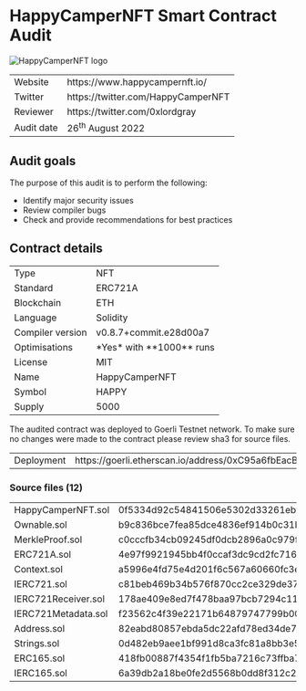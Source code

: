 # HappyCamperNFT Smart Contract Audit

![HappyCamperNFT logo](https://pbs.twimg.com/profile_images/1538621928465997826/jvWWa6Id_400x400.jpg)

<table>
  <tr><td>Website</td><td>https://www.happycampernft.io/</td></tr>
  <tr><td>Twitter</td><td>https://twitter.com/HappyCamperNFT</td></tr>
  <tr><td>Reviewer</td><td>https://twitter.com/0xlordgray</td></tr>
  <tr><td>Audit date</td><td>26<sup>th</sup> August 2022</td></tr>
</table>

## Audit goals

The purpose of this audit is to perform the following:

- Identify major security issues
- Review compiler bugs
- Check and provide recommendations for best practices

## Contract details

<table>
  <tr><td>Type</td><td>NFT</td></tr>
  <tr><td>Standard</td><td>ERC721A</td></tr>
  <tr><td>Blockchain</td><td>ETH</td></tr>
  <tr><td>Language</td><td>Solidity</td></tr>
  <tr><td>Compiler version</td><td>v0.8.7+commit.e28d00a7</td></tr>
  <tr><td>Optimisations</td><td>*Yes* with **1000** runs</td></tr>
  <tr><td>License</td><td>MIT</td></tr>
  <tr><td>Name</td><td>HappyCamperNFT</td></tr>
  <tr><td>Symbol</td><td>HAPPY</td></tr>
  <tr><td>Supply</td><td>5000</td></tr>
</table>

The audited contract was deployed to Goerli Testnet network. To make sure no changes were made to the contract please review sha3 for source files.

<table>
  <tr><td>Deployment</td><td>https://goerli.etherscan.io/address/0xC95a6fbEacB66d9Af9568267F87A10edcde8BE83</td></tr>
</table>

### Source files (12)

<table>
  <tr><td>HappyCamperNFT.sol</td><td>0f5334d92c54841506e5302d33261ebf9e126bd6925817c108a41b0e4397c7424d946c8539045d811911b27d17e779244f953a283fe8b5d59cf891351168bf04</td></tr>
  <tr><td>Ownable.sol</td><td>b9c836bce7fea85dce4836ef914b0c31b63e502ae292c506c0577519d625225727e920c54d846ebfe2708c7df9a2458ae5d9dda04804ffd7a07de56eff75347a</td></tr>
  <tr><td>MerkleProof.sol</td><td>c0cccfb34cb09245df0dcb2896a0c979f78914e7fe3e1758a6baec1bce8fc7f2f9f1c0de48eb820caee80a490f458a359bb2bf41419642e2055ca4ae684043e7</td></tr>
  <tr><td>ERC721A.sol</td><td>4e97f9921945bb4f0ccaf3dc9cd2fc71632539b457e5793a706465d50776bd25b63353145d92208b66533bb940125eeefdfeaf185b697e5e4325f5dc24b31948</td></tr>
  <tr><td>Context.sol</td><td>a5996e4fd75e4d201f6c567a60660fc3ee8df921bc6d1f05d56fe8cf2bf4126151af1a9348dbb95d6c543bb45031c9edd6a6afc673b62216beecc6c998835d5f</td></tr>
  <tr><td>IERC721.sol</td><td>c81beb469b34b576f870cc2ce329de37eddf090f431792abb46a1a7a4d104bfb00799e04bec3c897a4eca535e284415d6e042f47371a4115400869b73c9d7e0d</td></tr>
  <tr><td>IERC721Receiver.sol</td><td>178ae409e8ed7f478baa97bcb7294c11f1445111e1306e3ff04e6f9e93e3592f3ee44168599ac8b4fd78f41162139171ea4dfd50c0dcaa478c03ae6c7952b7eb</td></tr>
  <tr><td>IERC721Metadata.sol</td><td>f23562c4f39e22171b64879747799b007e1fa0e173dee482824a465bc243937e7967fb6290259ecf2391dfbb978ea1d7daa5a08b7b1521ae80b286012a5002a4</td></tr>
  <tr><td>Address.sol</td><td>82eabd80857ebda5dc22afd78ed34de718e2f858c65370e879e464ba55b84e1fe40794a53e306cc5b8ccddfd90825695a8317e381f4ac2db9c727980d48bc523</td></tr>
  <tr><td>Strings.sol</td><td>0d482eb9aee1bf991d8ca3fc81a8bb3e5ff1f5ba66730fec0ecc14db335a1c0f03bbcc2cc48adbf36371a3a20b81ae588c19a2467f005d008c875ee2d47ec974</td></tr>
  <tr><td>ERC165.sol</td><td>418fb00887f4354f1fb5ba7216c73ffba7790c7276469c1b8292bd80fcb1d66ca21fdfaae7b566b336aad61d8e8d4413cadb8dc3dc5ea8b97625fcddf004b790</td></tr>
  <tr><td>IERC165.sol</td><td>6a39db2a18be0fe2d5568b0dd8f312c25c2872e671593cea533af37dd75488826fb9e00301d6553ff41d602b51598f6dc5f401a88317eb83685c7529c7781dcc</td></tr>
</table>

